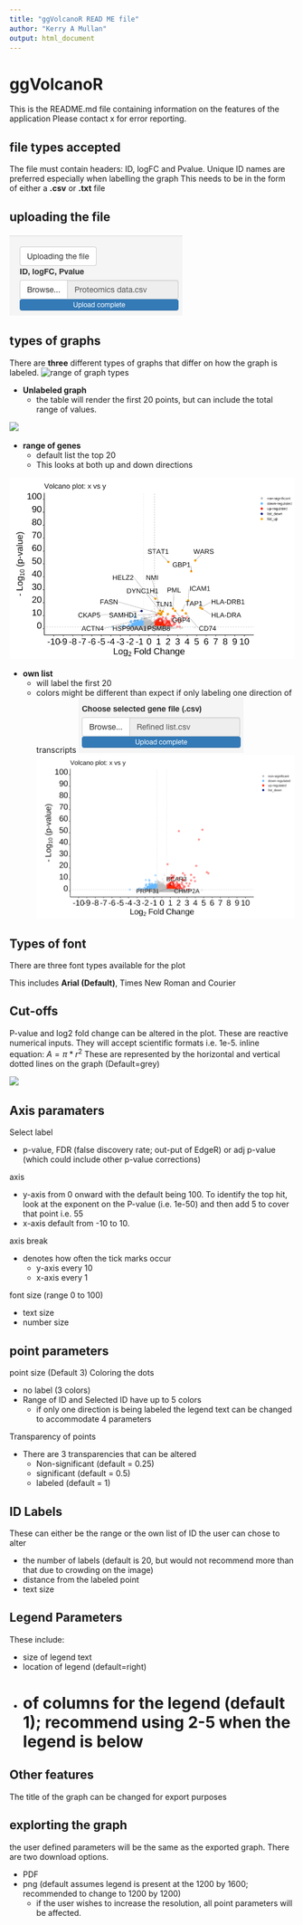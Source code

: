 ```yaml
---
title: "ggVolcanoR READ ME file" 
author: "Kerry A Mullan" 
output: html_document 
---
```


# ggVolcanoR

This is the README.md file containing information on the features of the application
Please contact x for error reporting. 

## file types accepted
The file must contain headers: ID, logFC and Pvalue. 
Unique ID names are preferred especially when labelling the graph
This needs to be in the form of either a **.csv** or **.txt** file

## uploading the file
![](IMAGES/1.uploading.png)

## types of graphs
There are **three** different types of graphs that differ on how the graph is labeled. 
![range of graph types](MAGES/2.types.png)
* **Unlabeled graph**
  - the table will render the first 20 points, but can include the total range of values. 
  
![](IMAGES/2.Nolabs)
  
* **range of genes** 
  - default list the top 20
  - This looks at both up and down directions

![](IMAGES/2.top20.png)
  
* **own list** 
  - will label the first 20
  - colors might be different than expect if only labeling one direction of transcripts
  ![](IMAGES/2.Uploading.png)
  ![](IMAGES/2.Selected.png)
## Types of font
There are three font types available for the plot

This includes **Arial (Default)**, Times New Roman and Courier

## Cut-offs
P-value and log2 fold change can be altered in the plot. These are reactive numerical inputs. They will accept scientific formats i.e. 1e-5. 
inline equation: $A = \pi*r^{2}$
These are represented by the horizontal and vertical dotted lines on the graph (Default=grey)

![](cut-off.png)

## Axis paramaters
Select label
- p-value, FDR (false discovery rate; out-put of EdgeR) or adj p-value (which could include other p-value corrections)

axis 
- y-axis from 0 onward with the default being 100. To identify the top hit, look at the exponent on the P-value (i.e. 1e-50) and then add 5 to cover that point i.e. 55
- x-axis default from -10 to 10. 

axis break
- denotes how often the tick marks occur 
  - y-axis every 10
  - x-axis every 1

font size (range 0 to 100) 
- text size 
- number size 

## point parameters
point size (Default 3)
Coloring the dots
- no label (3 colors)
- Range of ID and Selected ID have up to 5 colors
  - if only one direction is being labeled the legend text can be changed to accommodate 4 parameters

Transparency of points
- There are 3 transparencies that can be altered
  - Non-significant (default = 0.25)
  - significant (default = 0.5)
  - labeled  (default = 1)

## ID Labels
These can either be the range or the own list of ID
the user can chose to alter
- the number of labels (default is 20, but would not recommend more than that due to crowding on the image)
- distance from the labeled point
- text size 

## Legend Parameters
These include:
- size of legend text
- location of legend (default=right)
- # of columns for the legend (default 1); recommend using 2-5 when the legend is below

## Other features
The title of the graph can be changed for export purposes

## explorting the graph
the user defined parameters will be the same as the exported graph. 
There are two download options. 
- PDF 
- png (default assumes legend is present at the 1200 by 1600; recommended to change to 1200 by 1200)
  - if the user wishes to increase the resolution, all point parameters will be affected. 
